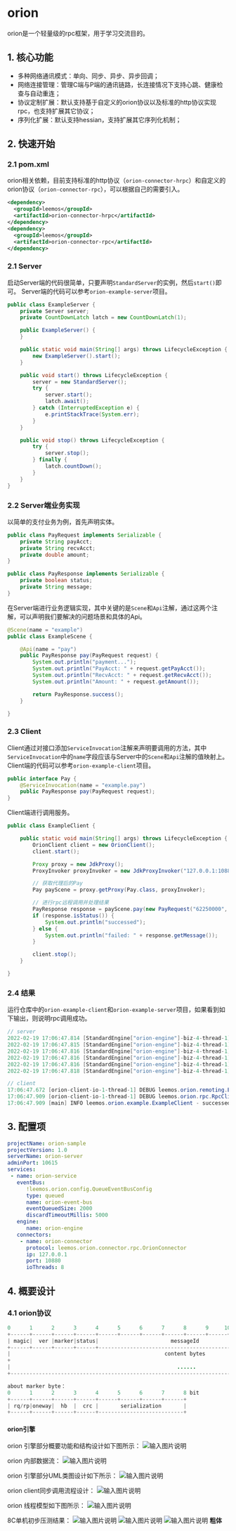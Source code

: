# orion

orion是一个轻量级的rpc框架，用于学习交流目的。

## 1. 核心功能
* 多种网络通讯模式：单向、同步、异步、异步回调；
* 网络连接管理：管理C端与P端的通讯链路，长连接情况下支持心跳、健康检查与自动重连；
* 协议定制扩展：默认支持基于自定义的orion协议以及标准的http协议实现rpc，也支持扩展其它协议；
* 序列化扩展：默认支持hessian，支持扩展其它序列化机制；

## 2. 快速开始
### 2.1 pom.xml
orion相关依赖，目前支持标准的http协议（`orion-connector-hrpc`）和自定义的orion协议（`orion-connector-rpc`），可以根据自己的需要引入。
```xml
<dependency>
  <groupId>leemos</groupId>
  <artifactId>orion-connector-hrpc</artifactId>
</dependency>
<dependency>
  <groupId>leemos</groupId>
  <artifactId>orion-connector-rpc</artifactId>
</dependency>
```

### 2.1 Server
启动Server端的代码很简单，只要声明`StandardServer`的实例，然后`start()`即可。
Server端的代码可以参考`orion-example-server`项目。
```java
public class ExampleServer {
    private Server server;
    private CountDownLatch latch = new CountDownLatch(1);

    public ExampleServer() {
    }

    public static void main(String[] args) throws LifecycleException {
        new ExampleServer().start();
    }

    public void start() throws LifecycleException {
        server = new StandardServer();
        try {
            server.start();
            latch.await();
        } catch (InterruptedException e) {
            e.printStackTrace(System.err);
        }
    }

    public void stop() throws LifecycleException {
        try {
            server.stop();
        } finally {
            latch.countDown();
        }
    }
}
```

### 2.2 Server端业务实现
以简单的支付业务为例，首先声明实体。
```java
public class PayRequest implements Serializable {
    private String payAcct;
    private String recvAcct;
    private double amount;
}

public class PayResponse implements Serializable {
    private boolean status;
    private String message;
}
```

在Server端进行业务逻辑实现，其中关键的是`Scene`和`Api`注解，通过这两个注解，可以声明我们要解决的问题场景和具体的Api。
```java
@Scene(name = "example")
public class ExampleScene {

    @Api(name = "pay")
    public PayResponse pay(PayRequest request) {
        System.out.println("payment...");
        System.out.println("PayAcct: " + request.getPayAcct());
        System.out.println("RecvAcct: " + request.getRecvAcct());
        System.out.println("Amount: " + request.getAmount());

        return PayResponse.success();
    }

}
```

### 2.3 Client
Client通过对接口添加`ServiceInvocation`注解来声明要调用的方法，其中`ServiceInvocation`中的`name`字段应该与Server中的`Scene`和`Api`注解的值映射上。
Client端的代码可以参考`orion-example-client`项目。
```java
public interface Pay {
    @ServiceInvocation(name = "example.pay")
    public PayResponse pay(PayRequest request);
}
```

Client端进行调用服务。
```java
public class ExampleClient {

    public static void main(String[] args) throws LifecycleException {
        OrionClient client = new OrionClient();
        client.start();

        Proxy proxy = new JdkProxy();
        ProxyInvoker proxyInvoker = new JdkProxyInvoker("127.0.0.1:10880", client);

        // 获取代理后的Pay
        Pay payScene = proxy.getProxy(Pay.class, proxyInvoker);

        // 进行rpc远程调用并处理结果
        PayResponse response = payScene.pay(new PayRequest("62250000", "62251100", 10.24));
        if (response.isStatus()) {
            System.out.println("successed");
        } else {
            System.out.println("failed: " + response.getMessage());
        }

        client.stop();
    }

}
```

### 2.4 结果
运行仓库中的`orion-example-client`和`orion-example-server`项目，如果看到如下输出，则说明rpc调用成功。
```java
// server
2022-02-19 17:06:47.814 [StandardEngine["orion-engine"]-biz-4-thread-1] [INFO ] leemos.orion.valves.LogValve - Business request message received, id=1, serivce=example.pay, parameters=[{"amount":10.24,"payAcct":"62250000","recvAcct":"62251100"}]
2022-02-19 17:06:47.815 [StandardEngine["orion-engine"]-biz-4-thread-1] [INFO ] leemos.orion.example.scene.ExampleScene - payment...
2022-02-19 17:06:47.816 [StandardEngine["orion-engine"]-biz-4-thread-1] [INFO ] leemos.orion.example.scene.ExampleScene - PayAcct: 62250000
2022-02-19 17:06:47.816 [StandardEngine["orion-engine"]-biz-4-thread-1] [INFO ] leemos.orion.example.scene.ExampleScene - RecvAcct: 62251100
2022-02-19 17:06:47.816 [StandardEngine["orion-engine"]-biz-4-thread-1] [INFO ] leemos.orion.example.scene.ExampleScene - Amount: 10.24
2022-02-19 17:06:47.818 [StandardEngine["orion-engine"]-biz-4-thread-1] [INFO ] leemos.orion.valves.LogValve - Business response message sended, id=1, status=SUCCESS, body={"status":true}

// client
17:06:47.672 [orion-client-io-1-thread-1] DEBUG leemos.orion.remoting.BaseRemoting - Request message send success, id=1
17:06:47.909 [orion-client-io-1-thread-1] DEBUG leemos.orion.rpc.RpcClientHandler - Response message received, id=1, status=SUCCESS, body={"status":true}
17:06:47.909 [main] INFO leemos.orion.example.ExampleClient - successed
```

## 3. 配置项
```yml
projectName: orion-sample
projectVersion: 1.0
serverName: orion-server
adminPort: 10615
services: 
 - name: orion-service
   eventBus: 
      !leemos.orion.config.QueueEventBusConfig
      type: queued
      name: orion-event-bus
      eventQueuedSize: 2000
      discardTimeoutMillis: 5000
   engine:
      name: orion-engine
   connectors:
    - name: orion-connector
      protocol: leemos.orion.connector.rpc.OrionConnector
      ip: 127.0.0.1
      port: 10880
      ioThreads: 8
```

## 4. 概要设计
### 4.1 orion协议
```java
0      1      2      3      4      5      6      7      8      9     10     11     12     13     14     15     16 byte
+------+------+------+------+------+------+------+------+------+------+------+------+------+------+------+------+
| magic|  ver |marker|status|                       messageId                       |        dataLength         |
+------+------+------+------+-------------------------------------------------------+---------------------------+
|                                                 content bytes                                                 |
+                                                                                                               |
|                                                     ......                        |           CRC32           |
+---------------------------------------------------------------------------------------------------------------+

about marker byte：
0      1      2      3      4      5      6      7      8 bit
+------+------+------+------+------+------+------+------+
| rq/rp|oneway|  hb  |  crc |       serialization       |
+------+------+------+------+---------------------------+
```



#### orion引擎
orion 引擎部分概要功能和结构设计如下图所示：
![输入图片说明](https://images.gitee.com/uploads/images/2020/0912/112022_7ac5c7b2_7580843.png "2020-09-12 11-19-39屏幕截图.png")

orion 内部数据流：
![输入图片说明](https://images.gitee.com/uploads/images/2020/0912/112310_16b02055_7580843.png "2020-09-12 11-22-37屏幕截图.png")

orion 引擎部分UML类图设计如下所示：
![输入图片说明](https://images.gitee.com/uploads/images/2020/0821/164833_a9d3c59d_7580843.png "orion.png")

orion client同步调用流程设计：
![输入图片说明](https://images.gitee.com/uploads/images/2020/0821/164919_8db86069_7580843.png "client-call.png")

orion 线程模型如下图所示：
![输入图片说明](https://images.gitee.com/uploads/images/2020/0805/155229_2ce4d3a6_7580843.png "2020-08-05 15-51-13屏幕截图.png")

8C单机初步压测结果：
![输入图片说明](https://images.gitee.com/uploads/images/2020/0907/155329_8175637a_7580843.png "cpu.png")
![输入图片说明](https://images.gitee.com/uploads/images/2020/0907/155338_7e6ea80b_7580843.png "tps.png")
![输入图片说明](https://images.gitee.com/uploads/images/2020/0907/155347_81269955_7580843.png "rsp-time.png") **粗体** 
